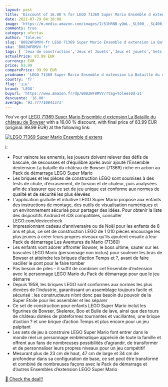 ```yaml
---
layout: post
title: 'Discount of 16.00 % for LEGO 71369 Super Mario Ensemble d extens'
date: 2021-07-29 04:10:08
image: 'https://m.media-amazon.com/images/I/51hRNB-yQmL._SL500_._SL400_.jpg'
comments: true
category: ofertas
author: 'tole.es'
slug: 'B082WF8MVV-fr LEGO 71369 Super Mario Ensemble d extension La Bataille du...'
sku: 'B082WF8MVV-fr'
tags: [ 'Jeux de construction','Jeux et Jouets','Jeux et jouets','Sets de jeux de construction','lego', ]
actualPrice: 83.99 EUR
currency: EUR
price: 83.99
comparePrice: 99.99 EUR
prodname: 'LEGO 71369 Super Mario Ensemble d extension La Bataille du château de Bowser'
country: 'fr'
flag: '🇫🇷'
brand: 'LEGO'
buyurl: 'https://www.amazon.fr/dp/B082WF8MVV/?tag=tolees0d-21'
descuento: '16.00'
average: '93.777710843373'
---
```


You've got [LEGO 71369 Super Mario Ensemble d extension La Bataille du château de Bowser](https://www.amazon.fr/dp/B082WF8MVV/?tag=tolees0d-21) with a  16.00 % discount, with final price of 83.99 EUR (original: 99.99 EUR) at the following link:

[![LEGO 71369 Super Mario Ensemble d extens](https://m.media-amazon.com/images/I/51hRNB-yQmL._SL500_._SL400_.jpg)](https://www.amazon.fr/dp/B082WF8MVV/?tag=tolees0d-21)

ℹ️:

- Pour vaincre les ennemis, les joueurs doivent relever des défis de bascule, de secousses et d’équilibre après avoir ajouté l’Ensemble dextension La bataille du château de Bowser (71369) riche en action au Pack de démarrage LEGO Super Mario
- Les briques et les pièces de construction LEGO sont soumises à des tests de chute, d’écrasement, de torsion et de chaleur, puis analysées afin de s’assurer que ce set de jeu unique est conforme aux normes de qualité et de sécurité les plus élevées
- L’application gratuite et intuitive LEGO Super Mario propose aux enfants des instructions de montage, des outils de visualisation numériques et un environnement sécurisé pour partager des idées. Pour obtenir la liste des dispositifs Android et iOS compatibles, consulter LEGO.com/devicecheck
- Impressionnant cadeau d’anniversaire ou de Noël pour les enfants de 8 ans et plus, ce set de construction LEGO de 1 010 pièces encourage les plus jeunes à créer leurs propres niveaux qu’ils ajoutent ensuite à leur Pack de démarrage Les Aventures de Mario (71360)
- Les enfants vont adorer affronter Bowser, le boss ultime, sauter sur les bascules LEGO Mario (personnage non inclus) pour soulever les bras de Bowser et atteindre les briques d’action Temps et ?, avant de faire vaciller le pont pour le faire tomber
- Pas besoin de piles – il suffit de combiner cet Ensemble d’extension avec le personnage LEGO Mario du Pack de démarrage pour que le jeu démarre
- Depuis 1958, les briques LEGO sont conformes aux normes les plus élevées de l’industrie, garantissant un assemblage toujours facile et sécurisé : les constructeurs n’ont donc pas besoin du pouvoir de la Super Étoile pour les assembler et les séparer
- Ce set de construction pour enfants LEGO Super Mario inclut les figurines de Bowser, Skelerex, Boo et Bulle de lave, ainsi que des tours de château dotées de plateformes tournantes et vacillantes, une brique d’action ? et une brique d’action Temps et plus encore pour un jeu palpitant
- Les sets de jeu à construire LEGO Super Mario font entrer dans le monde réel un personnage emblématique apprécié de toute la famille et offrent aux fans de nombreuses possibilités d’agrandir, de transformer et de personnaliser leurs propres niveaux pour un jeu compétitif
- Mesurant plus de 23 cm de haut, 47 cm de large et 34 cm de profondeur dans sa configuration de base, ce set peut être transformé et combiné de nombreuses façons avec le Pack de démarrage et d’autres Ensembles d’extension LEGO Super Mario

[🛒 Check the deal!!](https://www.amazon.fr/dp/B082WF8MVV/?tag=tolees0d-21)
